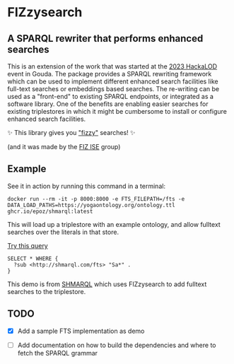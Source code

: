 # FIZzysearch

## A SPARQL rewriter that performs enhanced searches

This is an extension of the work that was started at the [2023 HackaLOD](https://github.com/ISE-FIZKarlsruhe/hackaLOD23) event in Gouda.
The package provides a SPARQL rewriting framework which can be used to implement different enhanced search facilities like full-text searches or embeddings based searches. The re-writing can be used as a "front-end" to existing SPARQL endpoints, or integrated as a software library.
One of the benefits are enabling easier searches for existing triplestores in which it might be cumbersome to install or configure enhanced search facilities.

✨ This library gives you ["fizzy"](https://en.wiktionary.org/wiki/fizzy) searches! ✨

(and it was made by the [FIZ ISE](https://www.fiz-karlsruhe.de/en/forschung/information-service-engineering) group)

## Example

See it in action by running this command in a terminal:

```shell
docker run --rm -it -p 8000:8000 -e FTS_FILEPATH=/fts -e DATA_LOAD_PATHS=https://yogaontology.org/ontology.ttl ghcr.io/epoz/shmarql:latest
```

This will load up a triplestore with an example ontology, and allow fulltext searches over the literals in that store.

[Try this query](http://localhost:8000/sparql#query=SELECT%20*%20WHERE%20%7B%0A%20%20%3Fsub%20%3Chttp%3A%2F%2Fshmarql.com%2Ffts%3E%20%22Sa*%22%20.%0A%7D&endpoint=http%3A%2F%2Flocalhost%3A8000%2Fsparql&requestMethod=POST&tabTitle=Query&headers=%7B%7D&contentTypeConstruct=application%2Fn-triples%2C*%2F*%3Bq%3D0.9&contentTypeSelect=application%2Fsparql-results%2Bjson%2C*%2F*%3Bq%3D0.9&outputFormat=table)

```sparql
SELECT * WHERE {
  ?sub <http://shmarql.com/fts> "Sa*" .
}
```

This demo is from [SHMARQL](https://github.com/epoz/shmarql) which uses FIZzysearch to add fulltext searches to the triplestore.

## TODO

- [x] Add a sample FTS implementation as demo

- [ ] Add documentation on how to build the dependencies and where to fetch the SPARQL grammar
